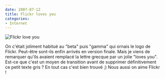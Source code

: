 ```yaml
---
date: 2007-07-12
title: Flickr loves you
categories:
- Internet
---
```

<img src="https://dlgjp9x71cipk.cloudfront.net/2007/07/flickr_love_you.png" alt="Flickr love you" />

On c'était joliment habitué au "beta" puis "gamma" qui ornais le logo de Flickr. Peut-être sont-ils enfin arrivés en version finale. Mais je viens de remarquer qu'ils avaient remplacé la lettre grecque par un jolie "loves you".
Est-ce que c'est un moyen de transition avant de supprimer définitivement ce petit texte gris ? En tout cas c'est bien trouvé ;)
Nous aussi on aime Flickr !
